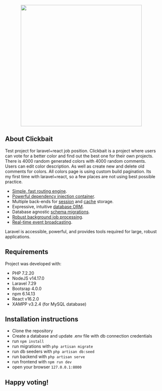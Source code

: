 <p align="center"><img src="https://prnt.sc/1uc8vbc" width="400"></p>

## About Clickbait

Test project for laravel+react job position. Clickbait is a project where users can vote for a better color and find out the best one for their own projects. There is 4000 random generated colors with 4000 random comments. Users can edit color description. As well as create new and delete old comments for colors. All colors page is using custom build pagination. Its my first time with laravel+react, so a few places are not using best possible practice.

- [Simple, fast routing engine](https://laravel.com/docs/routing).
- [Powerful dependency injection container](https://laravel.com/docs/container).
- Multiple back-ends for [session](https://laravel.com/docs/session) and [cache](https://laravel.com/docs/cache) storage.
- Expressive, intuitive [database ORM](https://laravel.com/docs/eloquent).
- Database agnostic [schema migrations](https://laravel.com/docs/migrations).
- [Robust background job processing](https://laravel.com/docs/queues).
- [Real-time event broadcasting](https://laravel.com/docs/broadcasting).

Laravel is accessible, powerful, and provides tools required for large, robust applications.

## Requirements

Project was developed with:

- PHP 7.2.20
- NodeJS v14.17.0
- Laravel 7.29
- Bootsrap 4.0.0
- npm 6.14.13
- React v16.2.0
- XAMPP v3.2.4 (for MySQL database)

## Installation instructions

- Clone the repository
- Create a database and update .env file with db connection credentials
- run `npm install`
- run migrations with `php artisan migrate`
- run db seeders with `php artisan db:seed`
- run backend with `php artisan serve`
- run frontend with `npm run dev`
- open your browser `127.0.0.1:8000`

## Happy voting!
